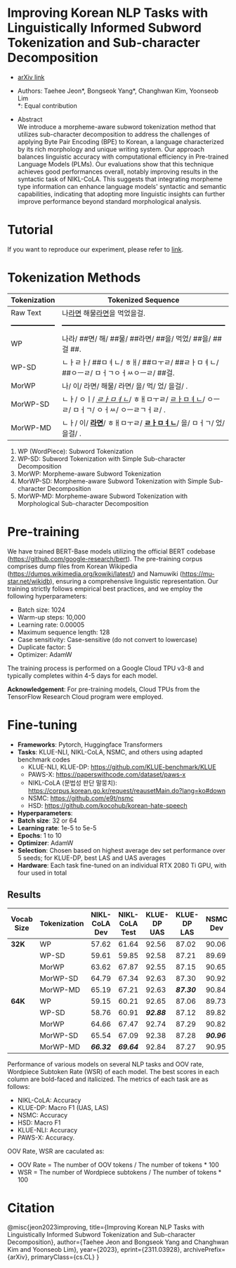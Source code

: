 # Improving Korean NLP Tasks with Linguistically Informed Subword Tokenization and Sub-character Decomposition
- [arXiv link](https://arxiv.org/abs/2311.03928)

- Authors: Taehee Jeon*, Bongseok Yang*, Changhwan Kim, Yoonseob Lim
  <br> *: Equal contribution

- Abstract <br>
We introduce a morpheme-aware subword tokenization method that utilizes sub-character decomposition to address the challenges of applying Byte Pair Encoding (BPE) to Korean, a language characterized by its rich morphology and unique writing system. Our approach balances linguistic accuracy with computational efficiency in Pre-trained Language Models (PLMs). Our evaluations show that this technique achieves good performances overall, notably improving results in the syntactic task of NIKL-CoLA. This suggests that integrating morpheme type information can enhance language models' syntactic and semantic capabilities, indicating that adopting more linguistic insights can further improve performance beyond standard morphological analysis.



# Tutorial
If you want to reproduce our experiment, please refer to [link](./Tutorial.md).



# Tokenization Methods
**Tokenization** | **Tokenized Sequence**
--- | ---
Raw Text | 나<u>라면</u> 해물<u>라면</u>을 먹었을걸.
<span style="display: block; border-bottom: 2px solid #000; margin: 10px 0;"></span> | <span style="display: block; border-bottom: 2px solid #000; margin: 10px 0;"></span>
WP | 나라/ \#\#면/ 해/ \#\#물/ \#\#라면/ \#\#을/ 먹었/ \#\#을/ \#\#걸 \#\#.
WP-SD | ㄴㅏㄹㅏ/ \#\#ㅁㅕㄴ/ ㅎㅐ/ \#\#ㅁㅜㄹ/ \#\#ㄹㅏㅁㅕㄴ/ \#\#ㅇㅡㄹ/ ㅁㅓㄱㅇㅓㅆㅇㅡㄹ/ \#\#걸.
MorWP | 나/ 이/ 라면/ 해물/ 라면/ 을/ 먹/ 었/ 을걸/ .
MorWP-SD | ㄴㅏ/ ㅇㅣ/ <i><u>ㄹㅏㅁㅕㄴ</u></i>/ ㅎㅐㅁㅜㄹ/  <u>ㄹㅏㅁㅕㄴ</u>/ ㅇㅡㄹ/ ㅁㅓㄱ/ ㅇㅓㅆ/ ㅇㅡㄹㄱㅓㄹ/ .
MorWP-MD | ㄴㅏ/ 이/ **<u>라면</u>**/ ㅎㅐㅁㅜㄹ/ **<u>ㄹㅏㅁㅕㄴ</u>**/ 을/  ㅁㅓㄱ/ 었/ 을걸/ .

1. WP (WordPiece): Subword Tokenization
2. WP-SD: Subword Tokenization with Simple Sub-character Decomposition
3. MorWP: Morpheme-aware Subword Tokenization
4. MorWP-SD: Morpheme-aware Subword Tokenization with Simple Sub-character Decomposition
5. MorWP-MD: Morpheme-aware Subword Tokenization with Morphological Sub-character Decomposition  



# Pre-training
We have trained BERT-Base models utilizing the official BERT codebase (https://github.com/google-research/bert). The pre-training corpus comprises dump files from Korean Wikipedia (https://dumps.wikimedia.org/kowiki/latest/) and Namuwiki (https://mu-star.net/wikidb), ensuring a comprehensive linguistic representation. Our training strictly follows empirical best practices, and we employ the following hyperparameters:

- Batch size: 1024
- Warm-up steps: 10,000
- Learning rate: 0.00005
- Maximum sequence length: 128
- Case sensitivity: Case-sensitive (do not convert to lowercase)
- Duplicate factor: 5
- Optimizer: AdamW

The training process is performed on a Google Cloud TPU v3-8 and typically completes within 4-5 days for each model.

**Acknowledgement**: For pre-training models, Cloud TPUs from the TensorFlow Research Cloud program were employed.


# Fine-tuning
- **Frameworks**: Pytorch, Huggingface Transformers
- **Tasks**: KLUE-NLI, NIKL-CoLA, NSMC, and others using adapted benchmark codes
  * KLUE-NLI, KLUE-DP: https://github.com/KLUE-benchmark/KLUE
  * PAWS-X: https://paperswithcode.com/dataset/paws-x
  * NIKL-CoLA (문법성 판단 말뭉치): https://corpus.korean.go.kr/request/reausetMain.do?lang=ko#down
  * NSMC: https://github.com/e9t/nsmc
  * HSD: https://github.com/kocohub/korean-hate-speech
- **Hyperparameters**:
- **Batch size**: 32 or 64
- **Learning rate**: 1e-5 to 5e-5
- **Epochs**: 1 to 10
- **Optimizer**: AdamW
- **Selection**: Chosen based on highest average dev set performance over 5 seeds; for KLUE-DP, best LAS and UAS averages
- **Hardware**: Each task fine-tuned on an individual RTX 2080 Ti GPU, with four used in total


## Results
| Vocab Size | Tokenization | NIKL-CoLA Dev | NIKL-CoLA Test | KLUE-DP UAS | KLUE-DP LAS | NSMC Dev | NSMC Test | HSD Dev | KLUE-NLI Dev | PAWS-X Dev | PAWS-X Test | OOV Rate (%) | Wordpiece Subtoken Rate (%) |
|------------|--------------|---------------|----------------|-------------|-------------|----------|-----------|---------|--------------|------------|-------------|--------------|-----------------------------|
| **32K**    | WP           | 57.62         | 61.64          | 92.56       | 87.02       | 90.06    | 89.52     | 64.82   | 76.20        | 76.60      | 72.39       | 0.78         | 54.63                       |
|            | WP-SD        | 59.61         | 59.85          | 92.58       | 87.21       | 89.69    | 89.38     | 64.09   | 76.23        | 78.20      | 75.23       | 0.57         | 51.42                       |
|            | MorWP        | 63.62         | 67.87          | 92.55       | 87.15       | 90.65    | 90.11     | 65.81   | 76.55        | 77.90      | 73.99       | 0.68         | 12.79                       |
|            | MorWP-SD     | 64.79         | 67.34          | 92.63       | 87.30       | 90.92    | 90.20     | 66.67   | 76.85        | 78.57      | 75.12       | 0.47         | 10.43                       |
|            | MorWP-MD     | 65.19         | 67.21          | 92.63       | ***87.30***       | 90.84    | 90.24     | 65.46   | 76.83        | 79.37      | 75.27       | 0.69         | 10.37                       |
| **64K**    | WP           | 59.15         | 60.21          | 92.65       | 87.06       | 89.73    | 89.53     | 61.98   | 76.99        | 78.14      | 73.57       | 0.90         | 47.96                       |
|            | WP-SD        | 58.76         | 60.91          | ***92.88***       | 87.12       | 89.82    | 89.63     | 62.20   | 76.72        | 79.33      | 74.49       | 0.63         | 46.58                       |
|            | MorWP        | 64.66         | 67.47          | 92.74       | 87.29       | 90.82    | ***90.40***     | 66.07   | 76.84        | ***79.76***      | 75.88       | 0.72         | 7.55                        |
|            | MorWP-SD     | 65.54         | 67.09          | 92.38       | 87.28       | ***90.96***    | 90.38     | ***68.55***   | 76.90        | 79.61      | 75.57       | 0.49         | 6.98                        |
|            | MorWP-MD     | ***66.32***      | ***69.64***          | 92.84       | 87.27       | 90.95    | 90.39     | 66.62   | ***78.01***        | 79.42      | ***76.22***       | 0.72         | 6.88                        |

Performance of various models on several NLP tasks and OOV rate, Wordpiece Subtoken Rate (WSR) of each model. The best scores in each column are bold-faced and italicized. The metrics of each task are as follows:
- NIKL-CoLA: Accuracy
- KLUE-DP: Macro F1 (UAS, LAS)
- NSMC: Accuracy
- HSD: Macro F1
- KLUE-NLI: Accuracy
- PAWS-X: Accuracy.

OOV Rate, WSR are caculated as:
- OOV Rate = The number of OOV tokens / The number of tokens * 100
- WSR = The number of Wordpiece subtokens / The number of tokens * 100


# Citation
@misc{jeon2023improving,
      title={Improving Korean NLP Tasks with Linguistically Informed Subword Tokenization and Sub-character Decomposition}, 
      author={Taehee Jeon and Bongseok Yang and Changhwan Kim and Yoonseob Lim},
      year={2023},
      eprint={2311.03928},
      archivePrefix={arXiv},
      primaryClass={cs.CL}
}
